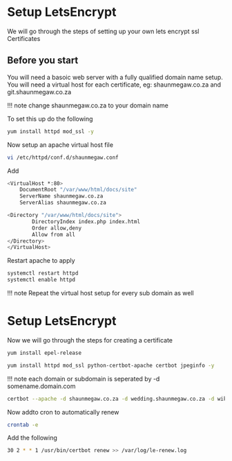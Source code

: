 # Setup LetsEncrypt

We will go through the steps of setting up your own lets encrypt ssl Certificates

## Before you start
You will need a basoic web server with a fully qualified domain name setup.
You will need a virtual host for each certificate, eg: shaunmegaw.co.za and git.shaunmegaw.co.za

!!! note
    change shaunmegaw.co.za to your domain name

To set this up do the following
``` bash
yum install httpd mod_ssl -y
```
Now setup an apache virtual host file
```bash
vi /etc/httpd/conf.d/shaunmegaw.conf
```
Add
```bash
<VirtualHost *:80>
    DocumentRoot "/var/www/html/docs/site"
    ServerName shaunmegaw.co.za
    ServerAlias shaunmegaw.co.za

<Directory "/var/www/html/docs/site">
        DirectoryIndex index.php index.html
        Order allow,deny
        Allow from all
</Directory>
</VirtualHost>
```
Restart apache to apply
```bash
systemctl restart httpd
systemctl enable httpd
```

!!! note
    Repeat the virtual host setup for every sub domain as well

# Setup LetsEncrypt
Now we will go through the steps for creating a certificate
```bash
yum install epel-release

yum install httpd mod_ssl python-certbot-apache certbot jpeginfo -y
```

!!! note 
    each domain or subdomain is seperated by -d somename.domain.com

```bash
certbot --apache -d shaunmegaw.co.za -d wedding.shaunmegaw.co.za -d wiki.shaunmegaw.co.za
```
Now addto cron to automatically renew
```bash
crontab -e
```
Add the following
```bash
30 2 * * 1 /usr/bin/certbot renew >> /var/log/le-renew.log
```

